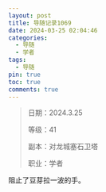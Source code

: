 ```yaml
---
layout: post
title: 导随记录1069
date: 2024-03-25 02:04:46
categories:
  - 导随
  - 学者
tags:
  - 导随
pin: true
toc: true
comments: true
---
```

> 日期：2024.3.25
>
> 等级：41
>
> 副本：对龙城塞石卫塔
>
> 职业：学者

阻止了豆芽拉一波的手。
